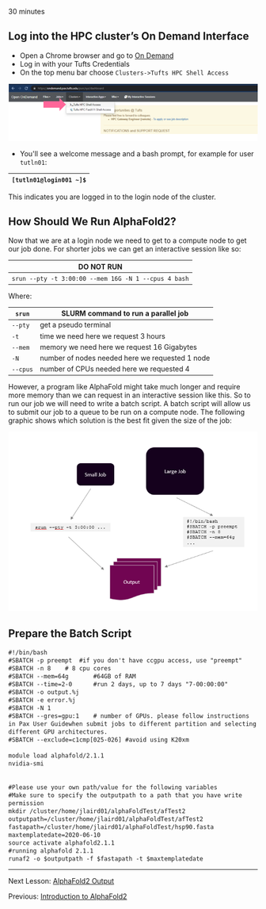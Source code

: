 30 minutes

## Log into the HPC cluster’s On Demand Interface

- Open a Chrome browser and go to [On Demand](https://ondemand.pax.tufts.edu/)
- Log in with your Tufts Credentials
- On the top menu bar choose `Clusters->Tufts HPC Shell Access`

![](images/shell.PNG)

- You'll see a welcome message and a bash prompt, for example for user `tutln01`:

|`[tutln01@login001 ~]$`|
|-|

This indicates you are logged in to the login node of the cluster.

## How Should We Run AlphaFold2?

Now that we are at a login node we need to get to a compute node to get our job done. For shorter jobs we can get an interactive session like so:

|DO NOT RUN|
|--|
|`srun --pty -t 3:00:00 --mem 16G -N 1 --cpus 4 bash`|

Where:

|`srun`|SLURM command to run a parallel job|
|-|-|
|`--pty`| get a pseudo terminal|
|`-t` | time we need here we request 3 hours|
|`--mem` | memory we need here we request 16 Gigabytes|
|`-N` | number of nodes needed here we requested 1 node|
|`--cpus` | number of CPUs needed here we requested 4|

However, a program like AlphaFold might take much longer and require more memory than we can request in an interactive session like this. So to run our job we will need to write a batch script. A batch script will allow us to submit our job to a queue to be run on a compute node. The following graphic shows which solution is the best fit given the size of the job:

![](images/srun_v_sbatch.PNG)

## Prepare the Batch Script

```
#!/bin/bash
#SBATCH -p preempt  #if you don't have ccgpu access, use "preempt"
#SBATCH -n 8    # 8 cpu cores
#SBATCH --mem=64g       #64GB of RAM
#SBATCH --time=2-0      #run 2 days, up to 7 days "7-00:00:00"
#SBATCH -o output.%j
#SBATCH -e error.%j
#SBATCH -N 1
#SBATCH --gres=gpu:1    # number of GPUs. please follow instructions in Pax User Guidewhen submit jobs to different partition and selecting different GPU architectures.
#SBATCH --exclude=c1cmp[025-026] #avoid using K20xm

module load alphafold/2.1.1
nvidia-smi


#Please use your own path/value for the following variables
#Make sure to specify the outputpath to a path that you have write permission
mkdir /cluster/home/jlaird01/alphaFoldTest/afTest2
outputpath=/cluster/home/jlaird01/alphaFoldTest/afTest2
fastapath=/cluster/home/jlaird01/alphaFoldTest/hsp90.fasta
maxtemplatedate=2020-06-10
source activate alphafold2.1.1
#running alphafold 2.1.1
runaf2 -o $outputpath -f $fastapath -t $maxtemplatedate
```
_________________________________________________________________________________________________________________________________________________________________________________

Next Lesson: [AlphaFold2 Output](../lesson3/lesson3.md)

Previous: [Introduction to AlphaFold2](../lesson1/AlphaFold2_Tutorial.pdf)

